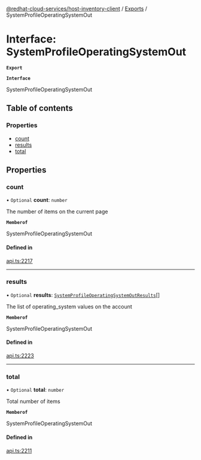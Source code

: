 [@redhat-cloud-services/host-inventory-client](../README.md) / [Exports](../modules.md) / SystemProfileOperatingSystemOut

# Interface: SystemProfileOperatingSystemOut

**`Export`**

**`Interface`**

SystemProfileOperatingSystemOut

## Table of contents

### Properties

- [count](SystemProfileOperatingSystemOut.md#count)
- [results](SystemProfileOperatingSystemOut.md#results)
- [total](SystemProfileOperatingSystemOut.md#total)

## Properties

### count

• `Optional` **count**: `number`

The number of items on the current page

**`Memberof`**

SystemProfileOperatingSystemOut

#### Defined in

[api.ts:2217](https://github.com/RedHatInsights/javascript-clients/blob/master/packages/host-inventory/api.ts#L2217)

___

### results

• `Optional` **results**: [`SystemProfileOperatingSystemOutResults`](SystemProfileOperatingSystemOutResults.md)[]

The list of operating_system values on the account

**`Memberof`**

SystemProfileOperatingSystemOut

#### Defined in

[api.ts:2223](https://github.com/RedHatInsights/javascript-clients/blob/master/packages/host-inventory/api.ts#L2223)

___

### total

• `Optional` **total**: `number`

Total number of items

**`Memberof`**

SystemProfileOperatingSystemOut

#### Defined in

[api.ts:2211](https://github.com/RedHatInsights/javascript-clients/blob/master/packages/host-inventory/api.ts#L2211)
